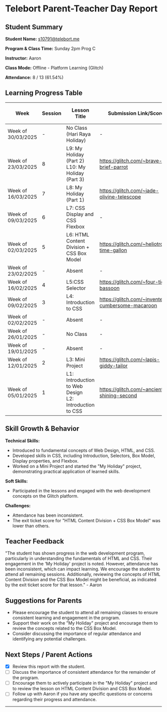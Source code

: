 # Telebort Parent-Teacher Day Report

## Student Summary

**Student Name:** s10791@telebort.me

**Program & Class Time:** Sunday 2pm Prog C

**Instructor:** Aaron

**Class Mode:** Offline - Platform Learning (Glitch)

**Attendance:** 8 / 13 (61.54%)


## Learning Progress Table

| Week              | Session | Lesson Title                                          | Submission Link/Score                      | Exit Ticket Score   | Progress Rating |
|-------------------|---------|-------------------------------------------------------|------------------------------------------|---------------------|-----------------|
| Week of 30/03/2025 | -       | No Class (Hari Raya Holiday)                          | -                                        | -                   | ☆☆☆☆☆         |
| Week of 23/03/2025 | 8       | L9: My Holiday (Part 2) <br> L10: My Holiday (Part 3) | https://glitch.com/~brave-brief-parrot | -                   | ★★★★☆         |
| Week of 16/03/2025 | 7       | L8: My Holiday (Part 1)                               | https://glitch.com/~jade-olivine-telescope | -                   | ★★★☆☆         |
| Week of 09/03/2025 | 6       | L7: CSS Display and CSS Flexbox                       | -                                        | et: 5/5             | ★★★★☆         |
| Week of 02/03/2025 | 5       | L6: HTML Content Division + CSS Box Model             | https://glitch.com/~heliotrope-time-gallon | et: 3/5             | ★★★☆☆         |
| Week of 23/02/2025 | -       | Absent                                                | -                                        | -                   | ☆☆☆☆☆         |
| Week of 16/02/2025 | 4       | L5:CSS Selector                                       | https://glitch.com/~four-tide-bassoon    | et: 5/5             | ★★★★☆         |
| Week of 09/02/2025 | 3       | L4: Introduction to CSS                               | https://glitch.com/~invented-cumbersome-macaroon | et: 5/5             | ★★★★☆         |
| Week of 02/02/2025 | -       | Absent                                                | -                                        | -                   | ☆☆☆☆☆         |
| Week of 26/01/2025 | -       | No Class                                              | -                                        | -                   | ☆☆☆☆☆         |
| Week of 19/01/2025 | -       | Absent                                                | -                                        | -                   | ☆☆☆☆☆         |
| Week of 12/01/2025 | 2       | L3: Mini Project                                      | https://glitch.com/~lapis-giddy-tailor  | -                   | ★★★☆☆         |
| Week of 05/01/2025 | 1       | L1: Introduction to Web Design <br> L2: Introduction to CSS | https://glitch.com/~ancient-shining-second | -                   | ★★★☆☆         |

## Skill Growth & Behavior

**Technical Skills:**
* Introduced to fundamental concepts of Web Design, HTML, and CSS.
* Developed skills in CSS, including Introduction, Selectors, Box Model, Display properties, and Flexbox.
* Worked on a Mini Project and started the "My Holiday" project, demonstrating practical application of learned skills.

**Soft Skills:**
* Participated in the lessons and engaged with the web development concepts on the Glitch platform.

**Challenges:**
* Attendance has been inconsistent.
* The exit ticket score for "HTML Content Division + CSS Box Model" was lower than others.

## Teacher Feedback

"The student has shown progress in the web development program, particularly in understanding the fundamentals of HTML and CSS. Their engagement in the 'My Holiday' project is noted. However, attendance has been inconsistent, which can impact learning. We encourage the student to attend all remaining sessions. Additionally, reviewing the concepts of HTML Content Division and the CSS Box Model might be beneficial, as indicated by the exit ticket score for that lesson." - Aaron

## Suggestions for Parents

* Please encourage the student to attend all remaining classes to ensure consistent learning and engagement in the program.
* Support their work on the "My Holiday" project and encourage them to review the concepts related to the CSS Box Model.
* Consider discussing the importance of regular attendance and identifying any potential challenges.

## Next Steps / Parent Actions

* [x] Review this report with the student.
* [ ] Discuss the importance of consistent attendance for the remainder of the program.
* [ ] Encourage them to actively participate in the "My Holiday" project and to review the lesson on HTML Content Division and CSS Box Model.
* [ ] Follow up with Aaron if you have any specific questions or concerns regarding their progress and attendance.

***